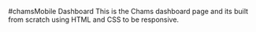 #chamsMobile Dashboard
This is the Chams dashboard page and its built from scratch using HTML and CSS to be responsive.